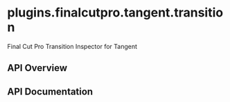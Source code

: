 # plugins.finalcutpro.tangent.transition

Final Cut Pro Transition Inspector for Tangent

## API Overview

## API Documentation

